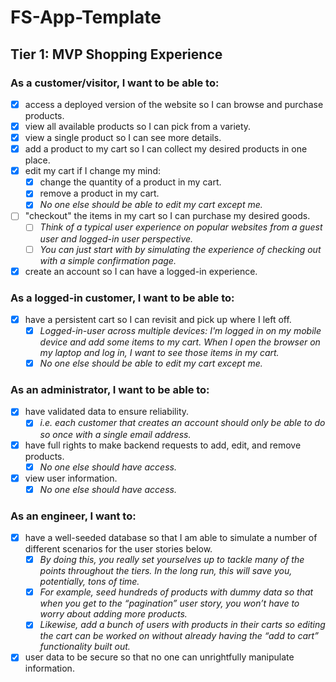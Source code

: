 # FS-App-Template


## Tier 1: MVP Shopping Experience

### As a customer/visitor, I want to be able to:
- [X] access a deployed version of the website so I can browse and purchase products.
- [X] view all available products so I can pick from a variety.
- [X] view a single product so I can see more details.
- [X] add a product to my cart so I can collect my desired products in one place.
- [X] edit my cart if I change my mind:
  - [X] change the quantity of a product in my cart.
  - [X] remove a product in my cart.
  - [X] *No one else should be able to edit my cart except me.*
- [ ] "checkout" the items in my cart so I can purchase my desired goods.
  - [ ] *Think of a typical user experience on popular websites from a guest user and logged-in user perspective.*
  - [ ] *You can just start with by simulating the experience of checking out with a simple confirmation page.*
- [X] create an account so I can have a logged-in experience.

### As a logged-in customer, I want to be able to:
- [X] have a persistent cart so I can revisit and pick up where I left off.
  - [X] *Logged-in-user across multiple devices: I'm logged in on my mobile device and add some items to my cart. When I open the browser on my laptop and log in, I want to see those items in my cart.*
  - [X] *No one else should be able to edit my cart except me.*

### As an administrator, I want to be able to:
- [X] have validated data to ensure reliability.
  - [X] *i.e. each customer that creates an account should only be able to do so once with a single email address.*
- [X] have full rights to make backend requests to add, edit, and remove products.
  - [X] *No one else should have access.*
- [X] view user information.
  - [X] *No one else should have access.*

### As an engineer, I want to:
- [X] have a well-seeded database so that I am able to simulate a number of different scenarios for the user stories below.
  - [X] *By doing this, you really set yourselves up to tackle many of the points throughout the tiers. In the long run, this will save you, potentially, tons of time.*
  - [X] *For example, seed hundreds of products with dummy data so that when you get to the “pagination” user story, you won’t have to worry about adding more products.*
  - [X] *Likewise, add a bunch of users with products in their carts so editing the cart can be worked on without already having the “add to cart” functionality built out.*
- [X] user data to be secure so that no one can unrightfully manipulate information.
